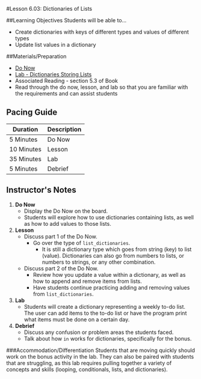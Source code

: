#Lesson 6.03: Dictionaries of Lists

##Learning Objectives
Students will be able to...

* Create dictionaries with keys of different types and values of different types
* Update list values in a dictionary

##Materials/Preparation
* [Do Now]
* [Lab - Dictionaries Storing Lists]
* Associated Reading - section 5.3 of Book
*  Read through the do now, lesson, and lab so that you are familiar with the requirements and can assist students

## Pacing Guide
| **Duration**   | **Description** |
| ---------- | ----------- |
| 5 Minutes  | Do Now      |
| 10 Minutes | Lesson      |
| 35 Minutes | Lab         |
| 5 Minutes | Debrief     |

## Instructor's Notes

1. **Do Now**
    * Display the Do Now on the board.
    * Students will explore how to use dictionaries containing lists, as well as how to add values to those lists.
2. **Lesson**
	* Discuss part 1 of the Do Now.
		* Go over the type of `list_dictionaries`. 
		    * It is still a dictionary type which goes from string (key) to list (value). Dictionaries can also go from numbers to lists, or numbers to strings, or any other combination. 
	* Discuss part 2 of the Do Now. 
		* Review how you update a value within a dictionary, as well as how to append and remove items from lists. 
		* Have students continue practicing adding and removing values from `list_dictionaries`.  
3. **Lab**	
	* Students will create a dictionary representing a weekly to-do list. The user can add items to the to-do list or have the program print what items must be done on a certain day.
4. **Debrief**
	* Discuss any confusion or problem areas the students faced. 
	* Talk about how `in` works for dictionaries, specifically for the bonus.

###Accommodation/Differentiation
Students that are moving quickly should work on the bonus activity in the lab. They can also be paired with students that are struggling, as this lab requires pulling together a variety of concepts and skills (looping, conditionals, lists, and dictionaries).

[Do Now]: do_now.md
[Lab - Dictionaries Storing Lists]: lab.md
